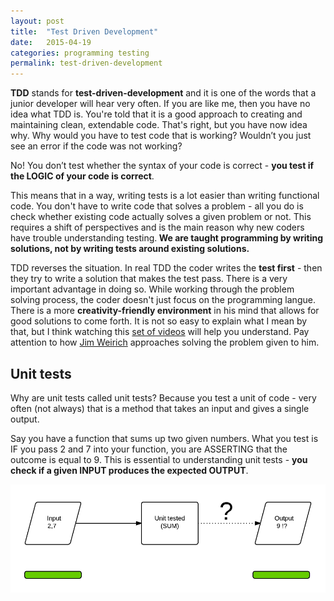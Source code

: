 ```yaml
---
layout: post
title:  "Test Driven Development"
date:   2015-04-19
categories: programming testing
permalink: test-driven-development
---
```


<strong>TDD</strong> stands for <strong>test-driven-development</strong> and it is one of the words that a junior developer will hear very often. If you are like me, then you have no idea what TDD is. You're told that it is a good approach to creating and maintaining clean, extendable code. That's right, but you have now idea why. Why would you have to test code that is working? Wouldn’t you just see an error if the code was not working?

No! You don’t test whether the syntax of your code is correct - <strong>you test if the LOGIC of your code is correct</strong>.

This means that in a way, writing tests is a lot easier than writing functional code. You don't have to write code that solves a problem - all you do is check whether existing code actually solves a given problem or not. This requires a shift of perspectives and is the main reason why new coders have trouble understanding testing.<strong> We are taught programming by writing solutions, not by writing tests around existing solutions.</strong>

TDD reverses the situation. In real TDD the coder writes the **test first** - then they try to write a solution that makes the test pass. There is a very important advantage in doing so. While working through the problem solving process, the coder doesn't just focus on the programming langue. There is a more **creativity-friendly environment** in his mind that allows for good solutions to come forth. It is not so easy to explain what I mean by that, but I think watching this <a href="http://www.pluralsight.com/courses/play-by-play-jim-weirich" target="_blank">set of videos</a> will help you understand. Pay attention to how <a href="http://en.wikipedia.org/wiki/Jim_Weirich" target="_blank">Jim Weirich</a> approaches solving the problem given to him.

<h2>Unit tests</h2>

Why are unit tests called unit tests? Because you test a unit of code - very often (not always) that is a method that takes an input and gives a single output.

Say you have a function that sums up two given numbers. What you test is IF you pass 2 and 7 into your function, you are ASSERTING that the outcome is equal to 9. This is essential to understanding unit tests - <strong>you check if a given INPUT produces the expected OUTPUT</strong>.

![Unit test diagram](/assets/unit-test.png)

